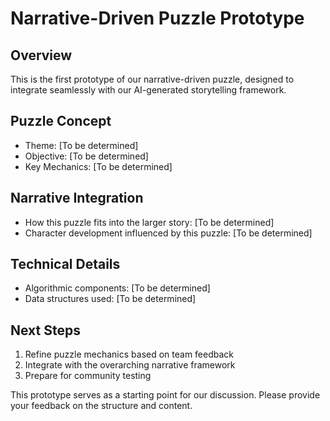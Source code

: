 # Narrative-Driven Puzzle Prototype

## Overview
This is the first prototype of our narrative-driven puzzle, designed to integrate seamlessly with our AI-generated storytelling framework.

## Puzzle Concept
- Theme: [To be determined]
- Objective: [To be determined]
- Key Mechanics: [To be determined]

## Narrative Integration
- How this puzzle fits into the larger story: [To be determined]
- Character development influenced by this puzzle: [To be determined]

## Technical Details
- Algorithmic components: [To be determined]
- Data structures used: [To be determined]

## Next Steps
1. Refine puzzle mechanics based on team feedback
2. Integrate with the overarching narrative framework
3. Prepare for community testing

This prototype serves as a starting point for our discussion. Please provide your feedback on the structure and content.